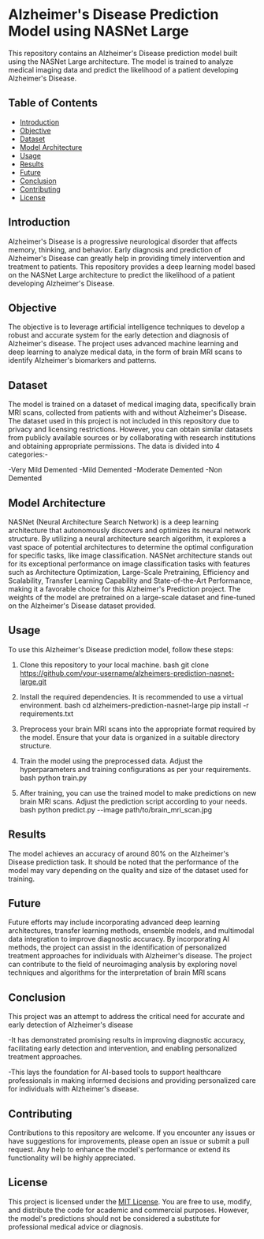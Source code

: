 # Alzheimer's Disease Prediction Model using NASNet Large

This repository contains an Alzheimer's Disease prediction model built using the NASNet Large architecture. The model is trained to analyze medical imaging data and predict the likelihood of a patient developing Alzheimer's Disease.

## Table of Contents

- [Introduction](#introduction)
- [Objective](#objective)
- [Dataset](#dataset)
- [Model Architecture](#model-architecture)
- [Usage](#usage)
- [Results](#results)
- [Future](#future)
- [Conclusion](#conclusion)
- [Contributing](#contributing)
- [License](#license)

## Introduction

Alzheimer's Disease is a progressive neurological disorder that affects memory, thinking, and behavior. Early diagnosis and prediction of Alzheimer's Disease can greatly help in providing timely intervention and treatment to patients. This repository provides a deep learning model based on the NASNet Large architecture to predict the likelihood of a patient developing Alzheimer's Disease.

## Objective

The objective is to leverage artificial intelligence techniques to develop a robust and accurate system for the early detection and diagnosis of Alzheimer's disease. The project uses advanced machine learning and deep learning to analyze medical data, in the form of brain MRI scans to identify Alzheimer's biomarkers and patterns.

## Dataset

The model is trained on a dataset of medical imaging data, specifically brain MRI scans, collected from patients with and without Alzheimer's Disease. The dataset used in this project is not included in this repository due to privacy and licensing restrictions. However, you can obtain similar datasets from publicly available sources or by collaborating with research institutions and obtaining appropriate permissions.
The data is divided into 4 categories:-

   -Very Mild Demented
   -Mild Demented
   -Moderate Demented
   -Non Demented

## Model Architecture

NASNet (Neural Architecture Search Network) is a deep learning architecture that autonomously discovers and optimizes its neural network structure. By utilizing a neural architecture search algorithm, it explores a vast space of potential architectures to determine the optimal configuration for specific tasks, like image classification.
NASNet architecture stands out for its exceptional performance on image classification tasks with features such as Architecture Optimization, Large-Scale Pretraining, Efficiency and Scalability, Transfer Learning Capability and State-of-the-Art Performance, making it a favorable choice for this Alzheimer's Prediction project. The weights of the model are pretrained on a large-scale dataset and fine-tuned on the Alzheimer's Disease dataset provided.


## Usage

To use this Alzheimer's Disease prediction model, follow these steps:

1. Clone this repository to your local machine.
   bash
   git clone https://github.com/your-username/alzheimers-prediction-nasnet-large.git
   

2. Install the required dependencies. It is recommended to use a virtual environment.
   bash
   cd alzheimers-prediction-nasnet-large
   pip install -r requirements.txt
   

3. Preprocess your brain MRI scans into the appropriate format required by the model. Ensure that your data is organized in a suitable directory structure.

4. Train the model using the preprocessed data. Adjust the hyperparameters and training configurations as per your requirements.
   bash
   python train.py
   

5. After training, you can use the trained model to make predictions on new brain MRI scans. Adjust the prediction script according to your needs.
   bash
   python predict.py --image path/to/brain_mri_scan.jpg
   

## Results

The model achieves an accuracy of around 80% on the Alzheimer's Disease prediction task. It should be noted that the performance of the model may vary depending on the quality and size of the dataset used for training.

## Future

Future efforts may include incorporating advanced deep learning architectures, transfer learning methods, ensemble models, and multimodal data integration to improve diagnostic accuracy. By incorporating AI methods, the project can assist in the identification of personalized treatment approaches for individuals with Alzheimer's disease.
The project can contribute to the field of neuroimaging analysis by exploring novel techniques and algorithms for the interpretation of brain MRI scans

## Conclusion

This project was an attempt to address the critical need for accurate and early detection of Alzheimer's disease

-It has demonstrated promising results in improving diagnostic accuracy, facilitating early detection and intervention, and enabling personalized treatment approaches.

-This lays the foundation for AI-based tools to support healthcare professionals in making informed decisions and providing personalized care for individuals with Alzheimer's disease.

## Contributing

Contributions to this repository are welcome. If you encounter any issues or have suggestions for improvements, please open an issue or submit a pull request. Any help to enhance the model's performance or extend its functionality will be highly appreciated.

## License

This project is licensed under the [MIT License](LICENSE). You are free to use, modify, and distribute the code for academic and commercial purposes. However, the model's predictions should not be considered a substitute for professional medical advice or diagnosis.
